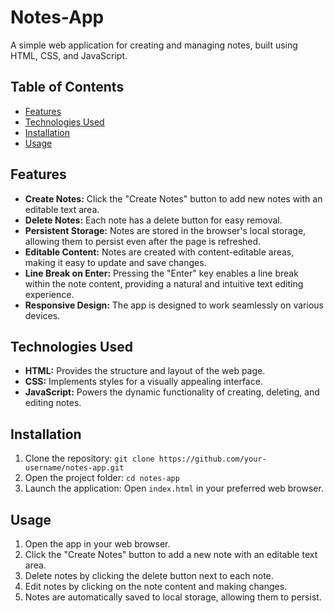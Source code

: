 # Notes-App

A simple web application for creating and managing notes, built using HTML, CSS, and JavaScript.

## Table of Contents
- [Features](#features)
- [Technologies Used](#technologies-used)
- [Installation](#installation)
- [Usage](#usage)


## Features
- **Create Notes:** Click the "Create Notes" button to add new notes with an editable text area.
- **Delete Notes:** Each note has a delete button for easy removal.
- **Persistent Storage:** Notes are stored in the browser's local storage, allowing them to persist even after the page is refreshed.
- **Editable Content:** Notes are created with content-editable areas, making it easy to update and save changes.
- **Line Break on Enter:** Pressing the "Enter" key enables a line break within the note content, providing a natural and intuitive text editing experience.
- **Responsive Design:** The app is designed to work seamlessly on various devices.


## Technologies Used

- **HTML:** Provides the structure and layout of the web page.
- **CSS:** Implements styles for a visually appealing interface.
- **JavaScript:** Powers the dynamic functionality of creating, deleting, and editing notes.

## Installation
1. Clone the repository: `git clone https://github.com/your-username/notes-app.git`
2. Open the project folder: `cd notes-app`
3. Launch the application: Open `index.html` in your preferred web browser.

## Usage
1. Open the app in your web browser.
2. Click the "Create Notes" button to add a new note with an editable text area.
3. Delete notes by clicking the delete button next to each note.
4. Edit notes by clicking on the note content and making changes.
5. Notes are automatically saved to local storage, allowing them to persist.


